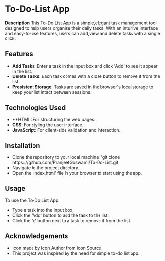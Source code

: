 # To-Do-List App

**Description**
This To-Do List App is a simple,elegant task management tool designed to help users organize their daily tasks. With an intuitive interface and easy-to-use features, users can add,view and delete tasks with a single click.

## Features
- **Add Tasks**: Enter a task in the input box and click 'Add' to see it appear in the list.
- **Delete Tasks**: Each task comes with a close button to remove it from the list.
- **Presistent Storage**: Tasks are saved in the browser's local storage to keep your list intact between sessions.

## Technologies Used
- **HTML: For structuring the web pages.
- **CSS**: For styling the user interface.
- **JavaScript**: For client-side validation and interaction.

## Installation
- Clone the repository to your local machine: 'git clone https:://github.com/PranjeetGoswami/To-Do-List.git
- Navigate to the project directory.
- Open the 'index.html' file in your browser to start using the app.

## Usage

To use the To-Do List App:
- Type a task into the input box;
- Click the 'Add' button to add the task to the list.
- Click the 'x' button next to a task to remove it from the list.

## Acknowledgements
- Icon made by Icon Author from Icon Source
- This project was inspired by the need for simple to-do list app.
